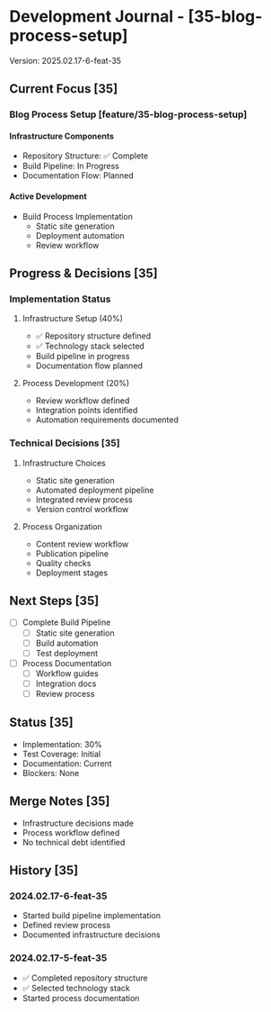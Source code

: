 # Development Journal - [35-blog-process-setup]
Version: 2025.02.17-6-feat-35

## Current Focus [35]
### Blog Process Setup [feature/35-blog-process-setup]
#### Infrastructure Components
- Repository Structure: ✅ Complete
- Build Pipeline: In Progress
- Documentation Flow: Planned

#### Active Development
- Build Process Implementation
  - Static site generation
  - Deployment automation
  - Review workflow

## Progress & Decisions [35]
### Implementation Status
1. Infrastructure Setup (40%)
   - ✅ Repository structure defined
   - ✅ Technology stack selected
   - Build pipeline in progress
   - Documentation flow planned

2. Process Development (20%)
   - Review workflow defined
   - Integration points identified
   - Automation requirements documented

### Technical Decisions [35]
1. Infrastructure Choices
   - Static site generation
   - Automated deployment pipeline
   - Integrated review process
   - Version control workflow

2. Process Organization
   - Content review workflow
   - Publication pipeline
   - Quality checks
   - Deployment stages

## Next Steps [35]
- [ ] Complete Build Pipeline
  - [ ] Static site generation
  - [ ] Build automation
  - [ ] Test deployment

- [ ] Process Documentation
  - [ ] Workflow guides
  - [ ] Integration docs
  - [ ] Review process

## Status [35]
- Implementation: 30%
- Test Coverage: Initial
- Documentation: Current
- Blockers: None

## Merge Notes [35]
- Infrastructure decisions made
- Process workflow defined
- No technical debt identified

## History [35]
### 2024.02.17-6-feat-35
- Started build pipeline implementation
- Defined review process
- Documented infrastructure decisions

### 2024.02.17-5-feat-35
- ✅ Completed repository structure
- ✅ Selected technology stack
- Started process documentation
